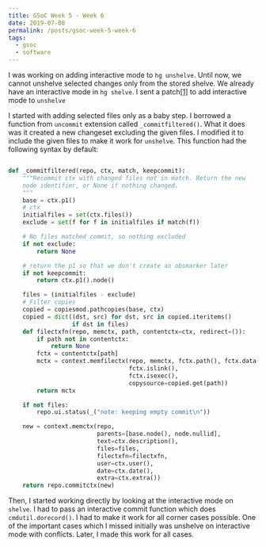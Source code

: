 ```yaml
---
title: GSoC Week 5 - Week 6
date: 2019-07-08
permalink: /posts/gsoc-week-5-week-6
tags:
  - gsoc
  - software
---
```


I was working on adding interactive mode to `hg unshelve`. Until now, we cannot unshelve selected changes only from the stored shelve. We already have an interactive mode in `hg shelve`. I sent a patch[[1]](https://phab.mercurial-scm.org/D6596) to add interactive mode to `unshelve`

I started with adding selected files only as a baby step. I borrowed a function from `uncommit` extension called `_commitfiltered()`. What it does was it created a new changeset excluding the given files. I modified it to include the given files to make it work for `unshelve`. This function had the following syntax by default:

```python

def _commitfiltered(repo, ctx, match, keepcommit):
    """Recommit ctx with changed files not in match. Return the new
    node identifier, or None if nothing changed.
    """
    base = ctx.p1()
    # ctx
    initialfiles = set(ctx.files())
    exclude = set(f for f in initialfiles if match(f))

    # No files matched commit, so nothing excluded
    if not exclude:
        return None

    # return the p1 so that we don't create an obsmarker later
    if not keepcommit:
        return ctx.p1().node()

    files = (initialfiles - exclude)
    # Filter copies
    copied = copiesmod.pathcopies(base, ctx)
    copied = dict((dst, src) for dst, src in copied.iteritems()
                  if dst in files)
    def filectxfn(repo, memctx, path, contentctx=ctx, redirect=()):
        if path not in contentctx:
            return None
        fctx = contentctx[path]
        mctx = context.memfilectx(repo, memctx, fctx.path(), fctx.data(),
                                  fctx.islink(),
                                  fctx.isexec(),
                                  copysource=copied.get(path))
        return mctx

    if not files:
        repo.ui.status(_("note: keeping empty commit\n"))

    new = context.memctx(repo,
                         parents=[base.node(), node.nullid],
                         text=ctx.description(),
                         files=files,
                         filectxfn=filectxfn,
                         user=ctx.user(),
                         date=ctx.date(),
                         extra=ctx.extra())
    return repo.commitctx(new)

```

Then, I started working directly by looking at the interactive mode on `shelve`. I had to pass an interactive commit function which does `cmdutil.dorecord()`. I had to make it work for all corner cases possible. One of the important cases which I missed initially was unshelve on interactive mode with conflicts. Later, I made this work for all cases.
